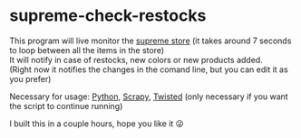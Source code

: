# supreme-check-restocks
This program will live monitor the [supreme store](https://www.supremenewyork.com/shop/all)
(it takes around 7 seconds to loop between all the items in the store)   
It will notify in case of restocks, new colors or new products added.    
(Right now it notifies the changes in the comand line, but you can edit it as you prefer)

Necessary for usage:
  [Python](https://www.python.org/),
  [Scrapy](https://scrapy.org/),
  [Twisted](https://pypi.org/project/Twisted/) (only necessary if you want the script to continue running)
  
I built this in a couple hours, hope you like it 😜
